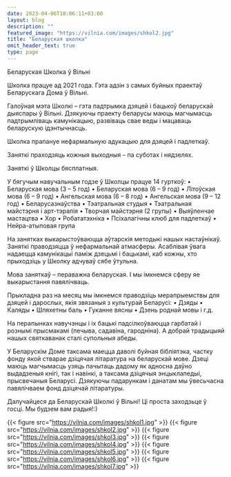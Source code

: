 ```yaml
---
date: 2023-04-06T10:06:11+03:00
layout: blog
description: ""
featured_image: "https://vilnia.com/images/shkol2.jpg"
title: "Беларуская школка"
omit_header_text: true
type: page
---
```



Беларуская Школка ў Вільні

Школка працуе ад 2021 года. Гэта адзін з самых буйных праектаў Беларускага Дома ў Вільні.

Галоўная мэта Школкі – гэта падтрымка дзяцей і бацькоў беларускай дыяспары ў Вільні. Дзякуючы праекту беларусы маюць магчымасць падтрымліваць камунікацыю, развіваць свае веды і мацаваць беларускую ідэнтычнасць.

Школка прапануе нефармальную адукацыю для дзяцей і падлеткаў.

Заняткі праходзяць кожныя выходныя – па суботах і нядзелях.

Заняткі ў Школцы бясплатныя.

У бягучым навучальным годзе ў Школцы працуе 14 гурткоў:
•	Беларуская мова (3 – 5 год)
•	Беларуская мова (6 – 9 год)
•	Літоўская мова (6 – 9 год)
•	Ангельская мова (6 – 8 год)
•	Ангельская мова (9 – 12 год)
•	Беларусазнаўства
•	Тэатральная студыя
•	Тэатральная майстэрня і арт-тэрапія
•	Творчая майстэрня (2 групы)
•	Выяўленчае мастацтва
•	Хор
•	Робататэхніка
•	Псіхалагічны клюб для падлеткаў
•	Нейра-атыповая група

На занятках выкарыстоўваюцца аўтарскія методыкі нашых настаўнікаў. Заняткі праводзяцца ў нефармальнай атмасферы. Асаблівая ўвага надаецца камунікацыі паміж дзецьмі і бацькамі, каб кожны, хто прыходзіць у Школку адчуваў сябе ўтульна.

Мова заняткаў – пераважна беларуская. І мы імкнемся сферу яе выкарыстання павялічваць.

Прыкладна раз на месяц мы імкнемся праводзіць мерапрыемствы для дзяцей і дарослых, якія звязаныя з культурай Беларусі:
•	Дзяды
•	Каляды
•	Шляхетны баль
•	Гуканне вясны
•	Дзень роднай мовы
і г.д.

На перапынках навучэнцы і іх бацькі падсілкоўваюцца гарбатай і рознымі прысмакамі (печыва, садавіна, гародніна). А добрай традыцыяй нашых святкаванак сталі супольныя абеды.

У Беларускім Доме таксама маецца даволі буйная бібліятэка, частку фонду якой стварае дзіцячая літаратура на беларускай мове. Дзеці маюць магчымасць узяць пачытаць дадому як адносна даўно выдадзеныя кнігі, так і навінкі, а таксама дзіцячыя энцыклапедыі, прысвечаныя Беларусі. Дзякуючы падарункам і данатам мы ўвесьчасна павялічваем фонд дзіцячай літаратуры.

Далучайцеся да Беларускай Школкі ў Вільні! Ці проста заходзьце ў госці.
Мы будзем вам радыя!:)

{{< figure src="https://vilnia.com/images/shkol1.jpg" >}}
{{< figure src="https://vilnia.com/images/shkol2.jpg" >}}
{{< figure src="https://vilnia.com/images/shkol3.jpg" >}}
{{< figure src="https://vilnia.com/images/shkol4.jpg" >}}
{{< figure src="https://vilnia.com/images/shkol5.jpg" >}}
{{< figure src="https://vilnia.com/images/shkol6.jpg" >}}
{{< figure src="https://vilnia.com/images/shkol7.jpg" >}}


